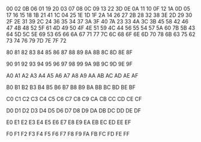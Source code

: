 00
02 0B
06
01 19 20
03
07 08
0C
09 13 22 3D
0E
0A 11
10
0F 12 1A
0D
05 17
16
15 18 1B 21 41
1C
04 25
1E
1D 1F 2A
14
26 27
2B
28 32 38 3E
2D
29 30
2F
2E 31 39
2C
24 36
35
34 37 3A 3F 40 7A
23
33 4A
3C
3B 45 58
42
46 47
4B
48 52 5F 61
4D
49 50
4F
4E 51 59
4C
44 56
55
54 57 5A 60 7B
5B
43 64
5D
5C 5E 69
53
65 66
6A
67 71 77 7C
6C
68 6F
6E
6D 70 78
6B
63 75
62
73 74 76 79 7D 7E 7F
72

80
81
82
83
84
85
86
87
88
89
8A
8B
8C
8D
8E
8F

90
91
92
93
94
95
96
97
98
99
9A
9B
9C
9D
9E
9F

A0
A1
A2
A3
A4
A5
A6
A7
A8
A9
AA
AB
AC
AD
AE
AF

B0
B1
B2
B3
B4
B5
B6
B7
B8
B9
BA
BB
BC
BD
BE
BF

C0
C1
C2
C3
C4
C5
C6
C7
C8
C9
CA
CB
CC
CD
CE
CF

D0
D1
D2
D3
D4
D5
D6
D7
D8
D9
DA
DB
DC
DD
DE
DF

E0
E1
E2
E3
E4
E5
E6
E7
E8
E9
EA
EB
EC
ED
EE
EF

F0
F1
F2
F3
F4
F5
F6
F7
F8
F9
FA
FB
FC
FD
FE
FF
